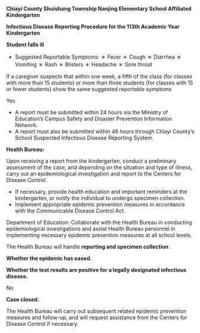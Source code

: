 **Chiayi County Shuishang Township Nanjing Elementary School Affiliated Kindergarten**

**Infectious Disease Reporting Procedure for the 113th Academic Year Kindergarten**

**Student falls ill**

- Suggested Reportable Symptoms:
＊ Fever
＊ Cough
＊ Diarrhea
＊ Vomiting
＊ Rash
＊ Blisters
＊ Headache
＊ Sore throat

If a caregiver suspects that within one week, a fifth of the class (for classes with more than 15 students) or more than three students (for classes with 15 or fewer students)
show the same suggested reportable symptoms

Yes

- A report must be submitted within 24 hours via the Ministry of Education’s Campus Safety and Disaster Prevention Information Network.
- A report must also be submitted within 48 hours through Chiayi County’s School Suspected Infectious Disease Reporting System.

**Health Bureau:**

Upon receiving a report from the kindergarten, conduct a preliminary assessment of the case, and depending on the situation and type of illness, carry out an epidemiological investigation and report to the Centers for Disease Control.

- If necessary, provide health education and important reminders at the kindergarten, or notify the individual to undergo specimen collection.
- Implement appropriate epidemic prevention measures in accordance with the Communicable Disease Control Act.

Department of Education:
Collaborate with the Health Bureau in conducting epidemiological investigations and assist Health Bureau personnel in implementing necessary epidemic prevention measures at all school levels.

The Health Bureau will handle **reporting and specimen collection** .

**Whether the epidemic has eased.**

**Whether the test results are positive for a legally designated infectious disease.**

No

**Case closed.**

The Health Bureau will carry out subsequent related epidemic prevention measures and follow-up, and will request assistance from the Centers for Disease Control if necessary.